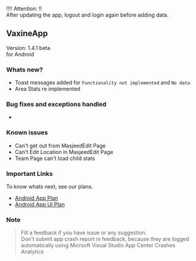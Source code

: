 ‼️‼️ Attention: !!  
After updating the app, logout and login again before adding data.
## VaxineApp
Version: 1.4.1 beta  
for Android

### Whats new?
- Toast messages added for `Functionality not implemented` and `No data`
- Area Stats re implemented

### Bug fixes and exceptions handled
- 

### Known issues
- Can't get out from MasjeedEdit Page
- Can't Edit Location in MasjeedEdit Page
- Team Page can't load child stats

### Important Links
To know whats next, see our plans.  
- [Android App Plan](https://github.com/VDTS/CodeX.VaxineSolution/projects/1)  
- [Android App UI Plan](https://github.com/VDTS/CodeX.VaxineSolution/projects/2)  


### Note
> Fill a feedback if you have issue or any suggestion.  
> Don't submit app crash report in feedback, because they are logged automatically using Micrsoft Visual Studio App Center Crashes Analytics
